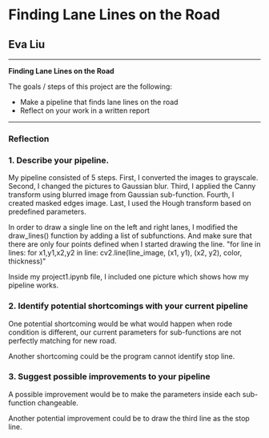 # **Finding Lane Lines on the Road** 

## Eva Liu


---

**Finding Lane Lines on the Road**

The goals / steps of this project are the following:
* Make a pipeline that finds lane lines on the road
* Reflect on your work in a written report


[//]: # (Image References)

[image1]: ./examples/grayscale.jpg "Grayscale"

---

### Reflection

### 1. Describe your pipeline. 

My pipeline consisted of 5 steps. First, I converted the images to grayscale. Second, I changed the pictures to Gaussian blur. Third, I applied the Canny transform using blurred image from Gaussian sub-function. Fourth, I created masked edges image. Last,
I used the Hough transform based on predefined parameters.

In order to draw a single line on the left and right lanes, I modified the draw_lines() function by adding a list of subfunctions. And 
make sure that there are only four points defined when I started drawing the line.
 "for line in lines:
        for x1,y1,x2,y2 in line:
            cv2.line(line_image, (x1, y1), (x2, y2), color, thickness)"

Inside my project1.ipynb file, I included one picture which shows how my pipeline works.



### 2. Identify potential shortcomings with your current pipeline


One potential shortcoming would be what would happen when rode condition is different, our current parameters for sub-functions are not 
perfectly matching for new road.

Another shortcoming could be the program cannot identify stop line.


### 3. Suggest possible improvements to your pipeline

A possible improvement would be to make the parameters inside each sub-function changeable.

Another potential improvement could be to draw the third line as the stop line.
